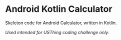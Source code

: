 # Android Kotlin Calculator
Skeleton code for Android Calculator, written in Kotlin.

_Used intended for USThing coding challenge only._
